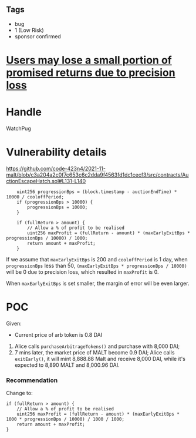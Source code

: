 ## Tags

- bug
- 1 (Low Risk)
- sponsor confirmed

# [Users may lose a small portion of promised returns due to precision loss](https://github.com/code-423n4/2021-11-malt-findings/issues/305) 

# Handle

WatchPug


# Vulnerability details

https://github.com/code-423n4/2021-11-malt/blob/c3a204a2c0f7c653c6c2dda9f4563fd1dc1cecf3/src/contracts/AuctionEscapeHatch.sol#L131-L140

```solidity=131
    uint256 progressionBps = (block.timestamp - auctionEndTime) * 10000 / cooloffPeriod;
    if (progressionBps > 10000) {
        progressionBps = 10000;
    }

    if (fullReturn > amount) {
        // Allow a % of profit to be realised
        uint256 maxProfit = (fullReturn - amount) * (maxEarlyExitBps * progressionBps / 10000) / 1000;
        return amount + maxProfit;
    }
```

If we assume that `maxEarlyExitBps` is 200 and `cooloffPeriod` is 1 day, when `progressionBps` less than 50, `(maxEarlyExitBps * progressionBps / 10000)` will be 0 due to precision loss, which resulted in `maxProfit` is 0.

When `maxEarlyExitBps` is set smaller, the margin of error will be even larger.

# POC

Given:

- Current price of arb token is 0.8 DAI

1. Alice calls `purchaseArbitrageTokens()` and purchase with 8,000 DAI;
2. 7 mins later, the market price of MALT become 0.9 DAI; Alice calls `exitEarly()`, it will mint 8,888.88 Malt and receive 8,000 DAI, while it's expected to 8,890 MALT and 8,000.96 DAI.

### Recommendation

Change to:

```solidity
if (fullReturn > amount) {
    // Allow a % of profit to be realised
    uint256 maxProfit = (fullReturn - amount) * (maxEarlyExitBps * 1000 * progressionBps / 10000) / 1000 / 1000;
    return amount + maxProfit;
}
```

